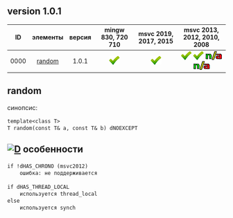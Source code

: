 ﻿
[P]: ../images/progress.png
[V]: ../images/success.png
[X]: ../images/failed.png
[D]: ../images/danger.png
[E]: ../images/empty.png
[N]: ../images/na.png

version 1.0.1
---

| **ID** | элементы     | версия | mingw 830, 720 710 | msvc 2019, 2017, 2015 | msvc 2013, 2012, 2010, 2008             |  
|:------:|:------------:|:------:|:------------------:|:---------------------:|:---------------------------------------:|  
|  0000  | [random][00] | 1.0.1  |   [![V]][MINGW]    |  [![V]][VS-NEW]       | [![V]][2] [![V]][3] [![N]][3] [![N]][3] |  

[M]: #random                 "получение псевдорандомных чисел"  
[MINGW]:   #mingw-new        "поддержка компиляторов mingw"  
[VS-NEW]:  #msvc-new         "поддержка новых компиляторов msvc"  
[VS-OLD]:  #msvc-old         "поддержка старых компиляторов msvc"  
[2]:       #msvc-old         "поддержка старых компиляторов msvc"  
[3]:       #-особенности     "минимальное требование: msvc2012"  

[00]: #random                "функция рандомайзер"  

random  
----

синопсис:
```
template<class T> 
T random(const T& a, const T& b) dNOEXCEPT
```

[![D]][M] особенности  
---------------------

```
if !dHAS_CHRONO (msvc2012)
    ошибка: не поддерживается

if dHAS_THREAD_LOCAL
    используется thread_local
else
    используется synch
```









